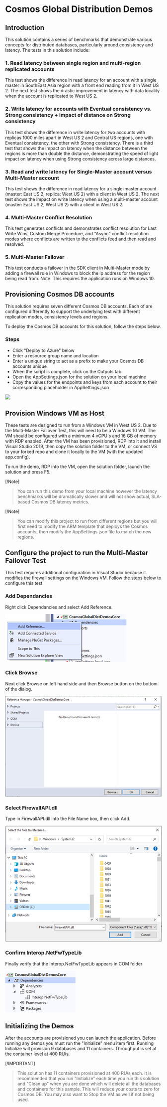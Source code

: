 # Cosmos Global Distribution Demos

## Introduction

This solution contains a series of benchmarks that demonstrate various concepts for distributed databases, particularly around 
consistency and latency. The tests in this solution include:

### 1. Read latency between single region and multi-region replicated accounts

This test shows the difference in read latency for an account with a single master in SouthEast Asia region with a front end 
reading from it in West US 2. The next test shows the drastic improvement in latency with data locality when the account is 
replicated to West US 2.

### 2. Write latency for accounts with Eventual consistency vs. Strong consistency + impact of distance on Strong consistency

This test shows the difference in write latency for two accounts with replicas 1000 miles apart in West US 2 and Central US regions,
one with Eventual consistency, the other with Strong consistency. There is a third test that shows the impact on latency when the 
distance between the regions is more than double the distance, demonstrating the speed of light impact on latency when using Strong 
consistency across large distances.

### 3. Read and write latency for Single-Master account versus Multi-Master account

This test shows the difference in read latency for a single-master account (master: East US 2, replica: West US 2) with a client in 
West US 2. The next test shows the impact on write latency when using a multi-master account (master: East US 2, West US 2) with 
a client in West US 2.

### 4. Multi-Master Conflict Resolution

This test generates conflicts and demonstrates conflict resolution for Last Write Wins, Custom Merge Procedure, and "Async" conflict 
resolution modes where conflicts are written to the conflicts feed and then read and resolved.

### 5. Multi-Master Failover

This test conducts a failover in the SDK client in Multi-Master mode by adding a firewall rule in Windows to block the ip address for 
the region being read from. Note: This requires the application runs on Windows 10.

## Provisioning Cosmos DB accounts

This solution requires seven different Cosmos DB accounts. Each of are configured differently to support the underlying test with 
different replication modes, consistency levels and regions.

To deploy the Cosmos DB accounts for this solution, follow the steps below.

### Steps

- Click "Deploy to Azure" below
- Enter a resource group name and location
- Enter a unique string to act as a prefix to make your Cosmos DB accounts unique
- When the script is complete, click on the Outputs tab
- Open the AppSettings.json for the solution on your local machine
- Copy the values for the endpoints and keys from each account to their corresponding placeholder in AppSettings.json

<a href="https://portal.azure.com/#create/Microsoft.Template/uri/https%3A%2F%2Fraw.githubusercontent.com%2Fmarkjbrown%2Fcosmos-global-distribution-demos%2Fmaster%2FCosmosGlobalDistDemos%2Fazuredeploy.json" target="_blank">
    <img src="http://azuredeploy.net/deploybutton.png"/>
</a>

## Provision Windows VM as Host

These tests are designed to run from a Windows VM in West US 2. Due to the Multi-Master Failover Test, this will need to be a Windows 10 VM.
The VM should be configured with a minimum 4 vCPU's and 16 GB of memory with RDP enabled. After the VM has been provisioned, RDP into it 
and install Visual Studio 2019, then copy the solution folder to the VM, or connect VS to your forked repo and clone it locally to the 
VM (with the updated app.config).

To run the demo, RDP into the VM, open the solution folder, launch the solution and press F5.

[!Note]
> You can run this demo from your local machine however the latency benchmarks will be dramatically slower and will not show actual, 
SLA-based Cosmos DB latency metrics.

[!Note]
> You can modify this project to run from different regions but you will first need to modify the ARM template that deploys the Cosmos 
accounts, then modify the AppSettings.json file to match the new regions.

## Configure the project to run the Multi-Master Failover Test

This test requires additional configuration in Visual Studio because it modifies the firewall settings on the Windows VM. Follow the 
steps below to configure this test.

### Add Dependancies

Right click Dependancies and select Add Reference.

![Dependancies Pane](./CosmosGlobalDistDemos/assets/AddRef1.PNG)

### Click Browse

Next click Browse on left hand side and then Browse button on the bottom of the dialog.

![Browse](./CosmosGlobalDistDemos/assets/AddRef2.PNG)

### Select FirewallAPI.dll

Type in FirewallAPI.dll into the File Name box, then click Add.

![Add](./CosmosGlobalDistDemos/assets/AddRef3.PNG)

### Confirm Interop.NetFwTypeLib

Finally verify that the Interop.NetFwTypeLib appears in COM folder

![Verify](./CosmosGlobalDistDemos/assets/AddRef4.PNG)

## Initializing the Demos

After the accounts are provisioned you can launch the application. Before running any demos you must run the "Initialize" menu item first.
Running Initialize will provision 9 databases and 11 containers. Throughput is set at the container level at 400 RU/s.

[!IMPORTANT]
> This solution has 11 containers provisioned at 400 RU/s each. It is recommended that you run "Initialize" each time you run this 
solution and "Clean up" when you are done which will delete all the databases and containers for this sample. This will reduce your 
costs to zero for Cosmos DB. You may also want to Stop the VM as well if not being used.
